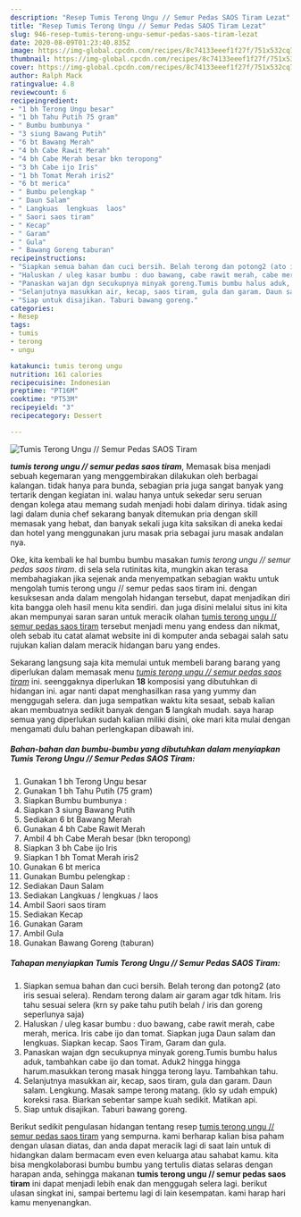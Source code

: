 ```yaml
---
description: "Resep Tumis Terong Ungu // Semur Pedas SAOS Tiram Lezat"
title: "Resep Tumis Terong Ungu // Semur Pedas SAOS Tiram Lezat"
slug: 946-resep-tumis-terong-ungu-semur-pedas-saos-tiram-lezat
date: 2020-08-09T01:23:40.835Z
image: https://img-global.cpcdn.com/recipes/8c74133eeef1f27f/751x532cq70/tumis-terong-ungu-semur-pedas-saos-tiram-foto-resep-utama.jpg
thumbnail: https://img-global.cpcdn.com/recipes/8c74133eeef1f27f/751x532cq70/tumis-terong-ungu-semur-pedas-saos-tiram-foto-resep-utama.jpg
cover: https://img-global.cpcdn.com/recipes/8c74133eeef1f27f/751x532cq70/tumis-terong-ungu-semur-pedas-saos-tiram-foto-resep-utama.jpg
author: Ralph Mack
ratingvalue: 4.8
reviewcount: 6
recipeingredient:
- "1 bh Terong Ungu besar"
- "1 bh Tahu Putih 75 gram"
- " Bumbu bumbunya "
- "3 siung Bawang Putih"
- "6 bt Bawang Merah"
- "4 bh Cabe Rawit Merah"
- "4 bh Cabe Merah besar bkn teropong"
- "3 bh Cabe ijo Iris"
- "1 bh Tomat Merah iris2"
- "6 bt merica"
- " Bumbu pelengkap "
- " Daun Salam"
- " Langkuas  lengkuas  laos"
- " Saori saos tiram"
- " Kecap"
- " Garam"
- " Gula"
- " Bawang Goreng taburan"
recipeinstructions:
- "Siapkan semua bahan dan cuci bersih. Belah terong dan potong2 (ato iris sesuai selera). Rendam terong dalam air garam agar tdk hitam. Iris tahu sesuai selera (krn sy pake tahu putih belah / iris dan goreng seperlunya saja)"
- "Haluskan / uleg kasar bumbu : duo bawang, cabe rawit merah, cabe merah, merica. Iris cabe ijo dan tomat. Siapkan juga Daun salam dan lengkuas. Siapkan kecap. Saos Tiram, Garam dan gula."
- "Panaskan wajan dgn secukupnya minyak goreng.Tumis bumbu halus aduk, tambahkan cabe ijo dan tomat. Aduk2 hingga hingga harum.masukkan terong masak hingga terong layu. Tambahkan tahu."
- "Selanjutnya masukkan air, kecap, saos tiram, gula dan garam. Daun salam. Lengkung. Masak sampe terong matang. (klo sy udah empuk) koreksi rasa. Biarkan sebentar sampe kuah sedikit. Matikan api."
- "Siap untuk disajikan. Taburi bawang goreng."
categories:
- Resep
tags:
- tumis
- terong
- ungu

katakunci: tumis terong ungu 
nutrition: 161 calories
recipecuisine: Indonesian
preptime: "PT16M"
cooktime: "PT53M"
recipeyield: "3"
recipecategory: Dessert

---
```



![Tumis Terong Ungu // Semur Pedas SAOS Tiram](https://img-global.cpcdn.com/recipes/8c74133eeef1f27f/751x532cq70/tumis-terong-ungu-semur-pedas-saos-tiram-foto-resep-utama.jpg)

<b><i>tumis terong ungu // semur pedas saos tiram</i></b>, Memasak bisa menjadi sebuah kegemaran yang menggembirakan dilakukan oleh berbagai kalangan. tidak hanya para bunda, sebagian pria juga sangat banyak yang tertarik dengan kegiatan ini. walau hanya untuk sekedar seru seruan dengan kolega atau memang sudah menjadi hobi dalam dirinya. tidak asing lagi dalam dunia chef sekarang banyak ditemukan pria dengan skill memasak yang hebat, dan banyak sekali juga kita saksikan di aneka kedai dan hotel yang menggunakan juru masak pria sebagai juru masak andalan nya.



Oke, kita kembali ke hal bumbu bumbu masakan <i>tumis terong ungu // semur pedas saos tiram</i>. di sela sela rutinitas kita, mungkin akan terasa membahagiakan jika sejenak anda menyempatkan sebagian waktu untuk mengolah tumis terong ungu // semur pedas saos tiram ini. dengan kesuksesan anda dalam mengolah hidangan tersebut, dapat menjadikan diri kita bangga oleh hasil menu kita sendiri. dan juga disini melalui situs ini kita akan mempunyai saran saran untuk meracik olahan <u>tumis terong ungu // semur pedas saos tiram</u> tersebut menjadi menu yang endess dan nikmat, oleh sebab itu catat alamat website ini di komputer anda sebagai salah satu rujukan kalian dalam meracik hidangan baru yang endes.


Sekarang langsung saja kita memulai untuk membeli barang barang yang diperlukan dalam memasak menu <u><i>tumis terong ungu // semur pedas saos tiram</i></u> ini. seenggaknya diperlukan <b>18</b> komposisi yang dibutuhkan di hidangan ini. agar nanti dapat menghasilkan rasa yang yummy dan menggugah selera. dan juga sempatkan waktu kita sesaat, sebab kalian akan membuatnya sedikit banyak dengan <b>5</b> langkah mudah. saya harap semua yang diperlukan sudah kalian miliki disini, oke mari kita mulai dengan mengamati dulu bahan perlengkapan dibawah ini.

<!--inarticleads1-->

##### Bahan-bahan dan bumbu-bumbu yang dibutuhkan dalam menyiapkan Tumis Terong Ungu // Semur Pedas SAOS Tiram:

1. Gunakan 1 bh Terong Ungu besar
1. Gunakan 1 bh Tahu Putih (75 gram)
1. Siapkan  Bumbu bumbunya :
1. Siapkan 3 siung Bawang Putih
1. Sediakan 6 bt Bawang Merah
1. Gunakan 4 bh Cabe Rawit Merah
1. Ambil 4 bh Cabe Merah besar (bkn teropong)
1. Siapkan 3 bh Cabe ijo Iris
1. Siapkan 1 bh Tomat Merah iris2
1. Gunakan 6 bt merica
1. Gunakan  Bumbu pelengkap :
1. Sediakan  Daun Salam
1. Sediakan  Langkuas / lengkuas / laos
1. Ambil  Saori saos tiram
1. Sediakan  Kecap
1. Gunakan  Garam
1. Ambil  Gula
1. Gunakan  Bawang Goreng (taburan)




<!--inarticleads2-->

##### Tahapan menyiapkan Tumis Terong Ungu // Semur Pedas SAOS Tiram:

1. Siapkan semua bahan dan cuci bersih. Belah terong dan potong2 (ato iris sesuai selera). Rendam terong dalam air garam agar tdk hitam. Iris tahu sesuai selera (krn sy pake tahu putih belah / iris dan goreng seperlunya saja)
1. Haluskan / uleg kasar bumbu : duo bawang, cabe rawit merah, cabe merah, merica. Iris cabe ijo dan tomat. Siapkan juga Daun salam dan lengkuas. Siapkan kecap. Saos Tiram, Garam dan gula.
1. Panaskan wajan dgn secukupnya minyak goreng.Tumis bumbu halus aduk, tambahkan cabe ijo dan tomat. Aduk2 hingga hingga harum.masukkan terong masak hingga terong layu. Tambahkan tahu.
1. Selanjutnya masukkan air, kecap, saos tiram, gula dan garam. Daun salam. Lengkung. Masak sampe terong matang. (klo sy udah empuk) koreksi rasa. Biarkan sebentar sampe kuah sedikit. Matikan api.
1. Siap untuk disajikan. Taburi bawang goreng.




Berikut sedikit pengulasan hidangan tentang resep <u>tumis terong ungu // semur pedas saos tiram</u> yang sempurna. kami berharap kalian bisa paham dengan ulasan diatas, dan anda dapat meracik lagi di saat lain untuk di hidangkan dalam bermacam even even keluarga atau sahabat kamu. kita bisa mengkolaborasi bumbu bumbu yang tertulis diatas selaras dengan harapan anda, sehingga makanan <b>tumis terong ungu // semur pedas saos tiram</b> ini dapat menjadi lebih enak dan menggugah selera lagi. berikut ulasan singkat ini, sampai bertemu lagi di lain kesempatan. kami harap hari kamu menyenangkan.
